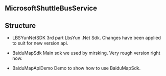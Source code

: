 ## MicrosoftShuttleBusService

## Structure

* LBSYunNetSDK
    3rd part LbsYun .Net Sdk. Changes have been applied to suit for new version api.

* BaiduMapSdk
    Main sdk we used by mirsking. Very rough version right now.

* BaiduMapApiDemo
    Demo to show how to use BaiduMapSdk.
